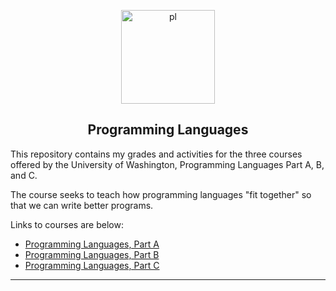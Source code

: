 <p align="center">
  <a href="https://github.com/marcoshsq/ProgrammingLanguages">
    <img src="https://github.com/marcoshsq/ProgrammingLanguages/blob/main/RepoImages/programming-language.png" alt="pl" width="150">
  </a>
</p>
  <h2 align="center">Programming Languages</h2>
</div>

This repository contains my grades and activities for the three courses offered by the University of Washington, Programming Languages Part A, B, and C.

The course seeks to teach how programming languages "fit together" so that we can write better programs.

Links to courses are below:

- [Programming Languages, Part A](https://www.coursera.org/learn/programming-languages)
- [Programming Languages, Part B](https://www.coursera.org/learn/programming-languages-part-b)
- [Programming Languages, Part C](https://www.coursera.org/learn/programming-languages-part-c)
 
---
